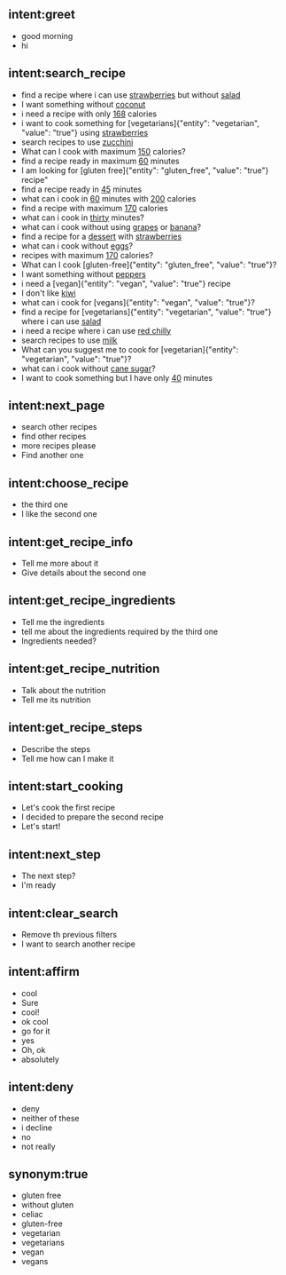 ## intent:greet
- good morning
- hi

## intent:search_recipe
- find a recipe where i can use [strawberries](search_ingredients) but without [salad](avoid_ingredients)
- I want something without [coconut](avoid_ingredients)
- i need a recipe with only [168](max_calories) calories
- i want to cook something for [vegetarians]{"entity": "vegetarian", "value": "true"} using [strawberries](search_ingredients)
- search recipes to use [zucchini](search_ingredients)
- What can I cook with maximum [150](max_calories) calories?
- find a recipe ready in maximum [60](max_minutes) minutes
- I am looking for [gluten free]{"entity": "gluten_free", "value": "true"} recipe"
- find a recipe ready in [45](max_minutes) minutes
- what can i cook in [60](max_minutes) minutes with [200](max_calories) calories
- find a recipe with maximum [170](max_calories) calories
- what can i cook in [thirty](max_minutes) minutes?
- what can i cook without using [grapes](avoid_ingredients) or [banana](avoid_ingredients)?
- find a recipe for a [dessert](search_text) with [strawberries](search_ingredients)
- what can i cook without [eggs](avoid_ingredients)?
- recipes with maximum [170](max_calories) calories?
- What can I cook [gluten-free]{"entity": "gluten_free", "value": "true"}?
- I want something without [peppers](avoid_ingredients)
- i need a [vegan]{"entity": "vegan", "value": "true"} recipe
- I don't like [kiwi](avoid_ingredients)
- what can i cook for [vegans]{"entity": "vegan", "value": "true"}?
- find a recipe for [vegetarians]{"entity": "vegetarian", "value": "true"} where i can use [salad](search_ingredients)
- i need a recipe where i can use [red chilly](search_ingredients)
- search recipes to use [milk](search_ingredients)
- What can you suggest me to cook for [vegetarian]{"entity": "vegetarian", "value": "true"}?
- what can i cook without [cane sugar](avoid_ingredients)?
- I want to cook something but I have only [40](max_minutes) minutes

## intent:next_page
- search other recipes
- find other recipes
- more recipes please
- Find another one

## intent:choose_recipe
- the third one
- I like the second one

## intent:get_recipe_info
- Tell me more about it
- Give details about the second one

## intent:get_recipe_ingredients
- Tell me the ingredients
- tell me about the ingredients required by the third one
- Ingredients needed?

## intent:get_recipe_nutrition
- Talk about the nutrition
- Tell me its nutrition

## intent:get_recipe_steps
- Describe the steps
- Tell me how can I make it

## intent:start_cooking
- Let's cook the first recipe
- I decided to prepare the second recipe
- Let's start!

## intent:next_step
- The next step?
- I'm ready

## intent:clear_search
- Remove th previous filters
- I want to search another recipe

## intent:affirm
- cool
- Sure
- cool!
- ok cool
- go for it
- yes
- Oh, ok
- absolutely

## intent:deny
- deny
- neither of these
- i decline
- no
- not really

## synonym:true
- gluten free
- without gluten
- celiac
- gluten-free
- vegetarian
- vegetarians
- vegan
- vegans
